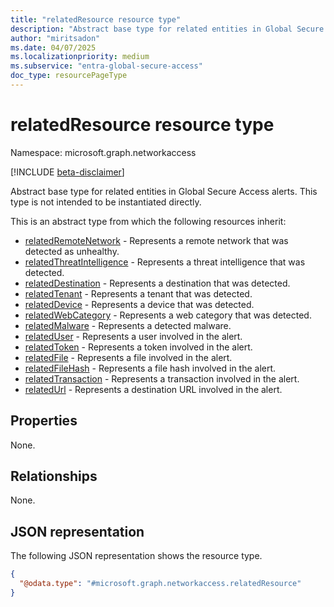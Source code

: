 ```yaml
---
title: "relatedResource resource type"
description: "Abstract base type for related entities in Global Secure Access alerts."
author: "miritsadon"
ms.date: 04/07/2025
ms.localizationpriority: medium
ms.subservice: "entra-global-secure-access"
doc_type: resourcePageType
---
```


# relatedResource resource type

Namespace: microsoft.graph.networkaccess

[!INCLUDE [beta-disclaimer](../../includes/beta-disclaimer.md)]

Abstract base type for related entities in Global Secure Access alerts. This type is not intended to be instantiated directly.

This is an abstract type from which the following resources inherit:

- [relatedRemoteNetwork](networkaccess-relatedremotenetwork.md) - Represents a remote network that was detected as unhealthy.
- [relatedThreatIntelligence](networkaccess-relatedthreatintelligence.md) - Represents a threat intelligence that was detected.
- [relatedDestination](networkaccess-relateddestination.md) - Represents a destination that was detected.
- [relatedTenant](networkaccess-relatedtenant.md) - Represents a tenant that was detected.
- [relatedDevice](networkaccess-relateddevice.md) - Represents a device that was detected.
- [relatedWebCategory](networkaccess-relatedwebcategory.md) - Represents a web category that was detected.
- [relatedMalware](networkaccess-relatedmalware.md) - Represents a detected malware.
- [relatedUser](networkaccess-relateduser.md) - Represents a user involved in the alert.
- [relatedToken](networkaccess-relatedtoken.md) - Represents a token involved in the alert.
- [relatedFile](networkaccess-relatedfile.md) - Represents a file involved in the alert.
- [relatedFileHash](networkaccess-relatedfilehash.md) - Represents a file hash involved in the alert.
- [relatedTransaction](networkaccess-relatedtransaction.md) - Represents a transaction involved in the alert.
- [relatedUrl](networkaccess-relatedurl.md) - Represents a destination URL involved in the alert.

## Properties
None.

## Relationships
None.

## JSON representation
The following JSON representation shows the resource type.
<!-- {
  "blockType": "resource",
  "@odata.type": "microsoft.graph.networkaccess.relatedResource"
}
-->
``` json
{
  "@odata.type": "#microsoft.graph.networkaccess.relatedResource"
}
```
